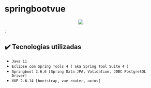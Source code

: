 # springbootvue

<p align="center">
<img src="http://img.shields.io/static/v1?label=STATUS&message=EM%20DESENVOLVIMENTO&color=GREEN&style=for-the-badge"/>
</p>:

## ✔️ Tecnologias utilizadas

- ``Java 11``
- ``Eclipse com Spring Tools 4 ( aka Spring Tool Suite 4 )``
- ``Springboot 2.6.6 [Spring Data JPA, Validation, JDBC PostgreSQL Driver]``
- ``VUE 2.6.14 [bootstrap, vue-router, axios]``